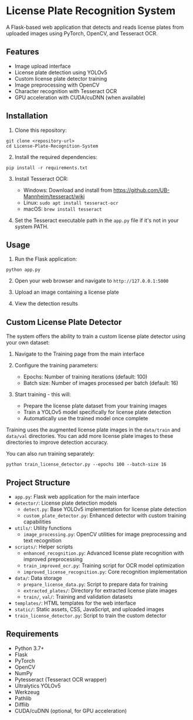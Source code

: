 # License Plate Recognition System

A Flask-based web application that detects and reads license plates from uploaded images using PyTorch, OpenCV, and Tesseract OCR.

## Features

- Image upload interface
- License plate detection using YOLOv5
- Custom license plate detector training
- Image preprocessing with OpenCV
- Character recognition with Tesseract OCR
- GPU acceleration with CUDA/cuDNN (when available)

## Installation

1. Clone this repository:
```
git clone <repository-url>
cd License-Plate-Recognition-System
```

2. Install the required dependencies:
```
pip install -r requirements.txt
```

3. Install Tesseract OCR:
   - Windows: Download and install from https://github.com/UB-Mannheim/tesseract/wiki
   - Linux: `sudo apt install tesseract-ocr`
   - macOS: `brew install tesseract`

4. Set the Tesseract executable path in the `app.py` file if it's not in your system PATH.

## Usage

1. Run the Flask application:
```
python app.py
```

2. Open your web browser and navigate to `http://127.0.0.1:5000`

3. Upload an image containing a license plate

4. View the detection results

## Custom License Plate Detector

The system offers the ability to train a custom license plate detector using your own dataset:

1. Navigate to the Training page from the main interface

2. Configure the training parameters:
   - Epochs: Number of training iterations (default: 100)
   - Batch size: Number of images processed per batch (default: 16)

3. Start training - this will:
   - Prepare the license plate dataset from your training images
   - Train a YOLOv5 model specifically for license plate detection
   - Automatically use the trained model once complete

Training uses the augmented license plate images in the `data/train` and `data/val` directories. You can add more license plate images to these directories to improve detection accuracy.

You can also run training separately:
```
python train_license_detector.py --epochs 100 --batch-size 16
```

## Project Structure

- `app.py`: Flask web application for the main interface
- `detector/`: License plate detection models
  - `detect.py`: Base YOLOv5 implementation for license plate detection
  - `custom_plate_detector.py`: Enhanced detector with custom training capabilities
- `utils/`: Utility functions
  - `image_processing.py`: OpenCV utilities for image preprocessing and text recognition
- `scripts/`: Helper scripts
  - `enhanced_recognition.py`: Advanced license plate recognition with improved preprocessing
  - `train_improved_ocr.py`: Training script for OCR model optimization
  - `improved_license_recognition.py`: Core recognition implementation
- `data/`: Data storage
  - `prepare_license_data.py`: Script to prepare data for training
  - `extracted_plates/`: Directory for extracted license plate images
  - `train/`, `val/`: Training and validation datasets
- `templates/`: HTML templates for the web interface
- `static/`: Static assets, CSS, JavaScript, and uploaded images
- `train_license_detector.py`: Script to train the custom detector

## Requirements

- Python 3.7+
- Flask
- PyTorch
- OpenCV
- NumPy
- Pytesseract (Tesseract OCR wrapper)
- Ultralytics YOLOv5
- Werkzeug
- Pathlib
- Difflib
- CUDA/cuDNN (optional, for GPU acceleration)
